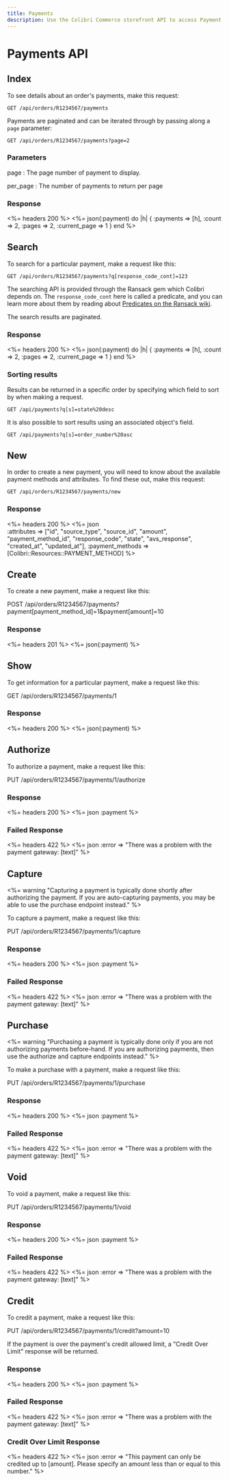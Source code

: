 ```yaml
---
title: Payments
description: Use the Colibri Commerce storefront API to access Payment data.
---
```


# Payments API

## Index

To see details about an order's payments, make this request:

    GET /api/orders/R1234567/payments

Payments are paginated and can be iterated through by passing along a `page` parameter:

    GET /api/orders/R1234567/payments?page=2

### Parameters

page
: The page number of payment to display.

per_page
: The number of payments to return per page

### Response

<%= headers 200 %>
<%= json(:payment) do |h|
{ :payments => [h],
  :count => 2,
  :pages => 2,
  :current_page => 1 }
end %>

## Search

To search for a particular payment, make a request like this:

    GET /api/orders/R1234567/payments?q[response_code_cont]=123

The searching API is provided through the Ransack gem which Colibri depends on. The `response_code_cont` here is called a predicate, and you can learn more about them by reading about [Predicates on the Ransack wiki](https://github.com/ernie/ransack/wiki/Basic-Searching).

The search results are paginated.

### Response

<%= headers 200 %>
<%= json(:payment) do |h|
{ :payments => [h],
  :count => 2,
  :pages => 2,
  :current_page => 1 }
end %>

### Sorting results

Results can be returned in a specific order by specifying which field to sort by when making a request.

    GET /api/payments?q[s]=state%20desc

It is also possible to sort results using an associated object's field.

    GET /api/payments?q[s]=order_number%20asc

## New

In order to create a new payment, you will need to know about the available payment methods and attributes. To find these out, make this request:

    GET /api/orders/R1234567/payments/new

### Response

<%= headers 200 %>
<%= json \
  :attributes =>
  ["id", "source_type", "source_id", "amount",
   "payment_method_id", "response_code", "state",
   "avs_response", "created_at", "updated_at"],
  :payment_methods => [Colibri::Resources::PAYMENT_METHOD] %>

## Create

To create a new payment, make a request like this:

   POST /api/orders/R1234567/payments?payment[payment_method_id]=1&payment[amount]=10

### Response

<%= headers 201 %>
<%= json(:payment) %>

## Show

To get information for a particular payment, make a request like this:

   GET /api/orders/R1234567/payments/1

### Response

<%= headers 200 %>
<%= json(:payment) %>

## Authorize

To authorize a payment, make a request like this:

   PUT /api/orders/R1234567/payments/1/authorize

### Response

<%= headers 200 %>
<%= json :payment %>

### Failed Response

<%= headers 422 %>
<%= json :error => "There was a problem with the payment gateway: [text]" %>

## Capture

<%= warning "Capturing a payment is typically done shortly after authorizing the payment. If you are auto-capturing payments, you may be able to use the purchase endpoint instead." %>

To capture a payment, make a request like this:

   PUT /api/orders/R1234567/payments/1/capture

### Response

<%= headers 200 %>
<%= json :payment %>

### Failed Response

<%= headers 422 %>
<%= json :error => "There was a problem with the payment gateway: [text]" %>

## Purchase

<%= warning "Purchasing a payment is typically done only if you are not authorizing payments before-hand. If you are authorizing payments, then use the authorize and capture endpoints instead." %>

To make a purchase with a payment, make a request like this:

   PUT /api/orders/R1234567/payments/1/purchase

### Response

<%= headers 200 %>
<%= json :payment %>

### Failed Response

<%= headers 422 %>
<%= json :error => "There was a problem with the payment gateway: [text]" %>

## Void

To void a payment, make a request like this:

   PUT /api/orders/R1234567/payments/1/void

### Response

<%= headers 200 %>
<%= json :payment %>

### Failed Response

<%= headers 422 %>
<%= json :error => "There was a problem with the payment gateway: [text]" %>

## Credit

To credit a payment, make a request like this:

   PUT /api/orders/R1234567/payments/1/credit?amount=10

If the payment is over the payment's credit allowed limit, a "Credit Over Limit" response will be returned.

### Response

<%= headers 200 %>
<%= json :payment %>

### Failed Response

<%= headers 422 %>
<%= json :error => "There was a problem with the payment gateway: [text]" %>

### Credit Over Limit Response

<%= headers 422 %>
<%= json :error => "This payment can only be credited up to [amount]. Please specify an amount less than or equal to this number." %>

